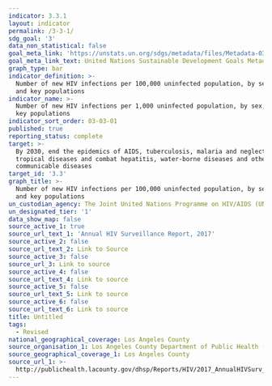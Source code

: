 ```yaml
---
indicator: 3.3.1
layout: indicator
permalink: /3-3-1/
sdg_goal: '3'
data_non_statistical: false
goal_meta_link: 'https://unstats.un.org/sdgs/metadata/files/Metadata-03-03-01.pdf'
goal_meta_link_text: United Nations Sustainable Development Goals Metadata (PDF 372 KB)
graph_type: bar
indicator_definition: >-
  Number of new HIV infections per 100,000 uninfected population, by sex, age
  and key populations
indicator_name: >-
  Number of new HIV infections per 1,000 uninfected population, by sex, age and
  key populations
indicator_sort_order: 03-03-01
published: true
reporting_status: complete
target: >-
  By 2030, end the epidemics of AIDS, tuberculosis, malaria and neglected
  tropical diseases and combat hepatitis, water-borne diseases and other
  communicable diseases
target_id: '3.3'
graph_title: >-
  Number of new HIV infections per 100,000 uninfected population, by sex, age
  and key populations
un_custodian_agency: The Joint United Nations Programme on HIV/AIDS (UNAIDS)
un_designated_tier: '1'
data_show_map: false
source_active_1: true
source_url_text_1: 'Annual HIV Surveillance Report, 2017'
source_active_2: false
source_url_text_2: Link to Source
source_active_3: false
source_url_3: Link to source
source_active_4: false
source_url_text_4: Link to source
source_active_5: false
source_url_text_5: Link to source
source_active_6: false
source_url_text_6: Link to source
title: Untitled
tags:
  - Revised
national_geographical_coverage: Los Angeles County
source_organisation_1: Los Angeles County Department of Public Health (DPH)
source_geographical_coverage_1: Los Angeles County
source_url_1: >-
  http://publichealth.lacounty.gov/dhsp/Reports/HIV/2017_AnnualHIVSurv_Report_FINAL_2018Nov15.pdf
---
```

